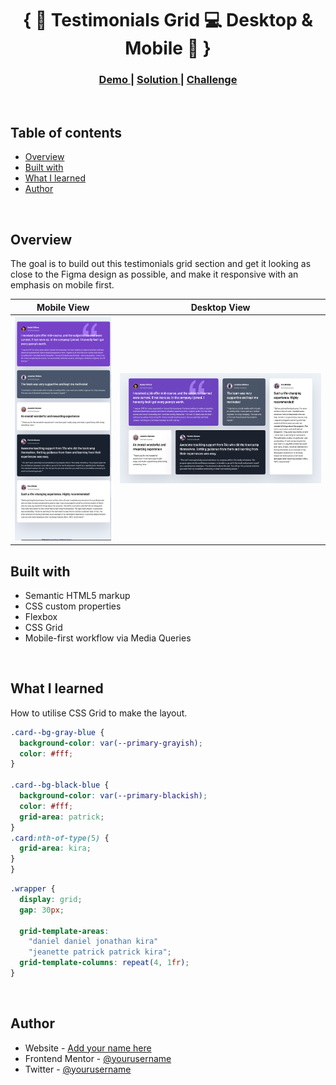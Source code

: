 <h1 align="center">{ 💬 Testimonials Grid 💻 Desktop & Mobile 📱 }</h1>

<div align="center">
  <h3>
    <a href="https://responsive-404-page.netlify.app/">
      Demo
    </a>
    <span> | </span>
    <a href="https://github.com/mo-khaife-bot/responsive-404-not-found">
      Solution
    </a>
    <span> | </span>
    <a href="https://www.frontendmentor.io/challenges/testimonials-grid-section-Nnw6J7Un7">
      Challenge
    </a>
  </h3>
</div>

<br>

## Table of contents

- [Overview](#overview)
- [Built with](#built-with)
- [What I learned](#what-i-learned)
- [Author](#author)

<br>

## Overview

The goal is to build out this testimonials grid section and get it looking as close to the Figma design as possible, and make it responsive with an emphasis on mobile first.

| Mobile View                                     | Desktop View                                      |
| ----------------------------------------------- | ------------------------------------------------- |
| ![Mobile](./images/Testimonial-Grid-Mobile.png) | ![Desktop](./images/Testimonial-Grid-Desktop.png) |

## Built with

- Semantic HTML5 markup
- CSS custom properties
- Flexbox
- CSS Grid
- Mobile-first workflow via Media Queries

<br>

## What I learned

How to utilise CSS Grid to make the layout.

```css
.card--bg-gray-blue {
  background-color: var(--primary-grayish);
  color: #fff;
}

.card--bg-black-blue {
  background-color: var(--primary-blackish);
  color: #fff;
  grid-area: patrick;
}
.card:nth-of-type(5) {
  grid-area: kira;
}
}
```

```css
.wrapper {
  display: grid;
  gap: 30px;

  grid-template-areas:
    "daniel daniel jonathan kira"
    "jeanette patrick patrick kira";
  grid-template-columns: repeat(4, 1fr);
}
```

<br>

## Author

- Website - [Add your name here](https://www.your-site.com)
- Frontend Mentor - [@yourusername](https://www.frontendmentor.io/profile/yourusername)
- Twitter - [@yourusername](https://www.twitter.com/yourusername)

